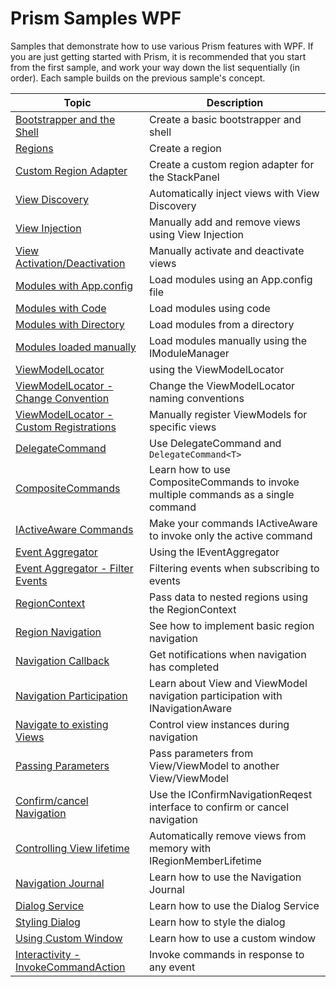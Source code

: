 # Prism Samples WPF
Samples that demonstrate how to use various Prism features with WPF.  If you are just getting started with Prism, it is recommended that you start from the first sample, and work your way down the list sequentially (in order). Each sample builds on the previous sample's concept.

 Topic | Description 
-----------|-------------
 [Bootstrapper and the Shell][1] | Create a basic bootstrapper and shell 
 [Regions][2] | Create a region 
 [Custom Region Adapter][3] | Create a custom region adapter for the StackPanel 
 [View Discovery][4] | Automatically inject views with View Discovery 
 [View Injection][5] | Manually add and remove views using View Injection 
 [View Activation/Deactivation][6] | Manually activate and deactivate views 
 [Modules with App.config][7] | Load modules using an App.config file 
 [Modules with Code][8] | Load modules using code 
 [Modules with Directory][9] | Load modules from a directory 
 [Modules loaded manually][10] | Load modules manually using the IModuleManager 
 [ViewModelLocator][11] | using the ViewModelLocator 
 [ViewModelLocator - Change Convention][12] | Change the ViewModelLocator naming conventions 
 [ViewModelLocator - Custom Registrations][13] | Manually register ViewModels for specific views 
 [DelegateCommand][14] | Use DelegateCommand and `DelegateCommand<T>` 
 [CompositeCommands][15] | Learn how to use CompositeCommands to invoke multiple commands as a single command 
 [IActiveAware Commands][16] | Make your commands IActiveAware to invoke only the active command 
 [Event Aggregator][17] | Using the IEventAggregator 
 [Event Aggregator - Filter Events][18] | Filtering events when subscribing to events 
 [RegionContext][19] | Pass data to nested regions using the RegionContext 
 [Region Navigation][20] | See how to implement basic region navigation 
 [Navigation Callback][21] | Get notifications when navigation has completed 
 [Navigation Participation][22] | Learn about View and ViewModel navigation participation with INavigationAware 
 [Navigate to existing Views][23] | Control view instances during navigation 
 [Passing Parameters][24] | Pass parameters from View/ViewModel to another View/ViewModel 
 [Confirm/cancel Navigation][25] | Use the IConfirmNavigationReqest interface to confirm or cancel navigation 
 [Controlling View lifetime][26] | Automatically remove views from memory with IRegionMemberLifetime 
 [Navigation Journal][27] | Learn how to use the Navigation Journal 
 [Dialog Service][29] | Learn how to use the Dialog Service
 [Styling Dialog][30] | Learn how to style the dialog
 [Using Custom Window][31] | Learn how to use a custom window
 [Interactivity - InvokeCommandAction][32] | Invoke commands in response to any event 


[1]: 01-BootstrapperShell/
[2]: 02-Regions/
[3]: 03-CustomRegions/
[4]: 04-ViewDiscovery/
[5]: 05-ViewInjection/
[6]: 06-ViewActivationDeactivation/
[7]: 07-Modules%20-%20AppConfig/
[8]: 07-Modules%20-%20Code/
[9]: 07-Modules%20-%20Directory/
[10]: 07-Modules%20-%20LoadManual/
[11]: 08-ViewModelLocator/
[12]: 09-ChangeConvention/
[13]: 10-CustomRegistrations/
[14]: 11-UsingDelegateCommands/
[15]: 12-UsingCompositeCommands/
[16]: 13-IActiveAwareCommands/
[17]: 14-UsingEventAggregator/
[18]: 15-FilteringEvents/
[19]: 16-RegionContext/
[20]: 17-BasicRegionNavigation/
[21]: 18-NavigationCallback/
[22]: 19-NavigationParticipation/
[23]: 20-NavigateToExistingViews/
[24]: 21-PassingParameters/
[25]: 22-ConfirmCancelNavigation/
[26]: 23-RegionMemberLifetime/
[27]: 24-NavigationJournal/
[29]: 26-UsingDialogService/
[30]: 27-StylingDialog/
[31]: 28-UsingCustomWindow/
[32]: 29-InvokeCommandAction/
